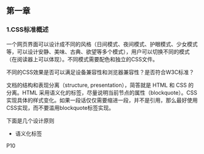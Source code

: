 ## 第一章

### 1.CSS标准概述

一个网页界面可以设计成不同的风格（日间模式、夜间模式、护眼模式、少女模式等，可以设计安静、美味、古典、欲望等多个模式），用户可以切换不同的模式（在阅读器上可以体现）。不同模式需要配色和独立的CSS文件。

不同的CSS效果是否可以满足设备兼容性和浏览器兼容性？是否符合W3C标准？

文档的结构和表现分离（structure, presentation），简答就是 HTML 和 CSS 的分离。HTML 采用语义化的标签，尽量说明当前节点的属性（blockquote）。CSS 实现具体的样式变化。如果一段话仅仅需要缩进一段，并不是引用，那么最好使用CSS实现，而不要滥用blockquote标签实现。

下面是几个设计原则

- 语义化标签
  



P10 
